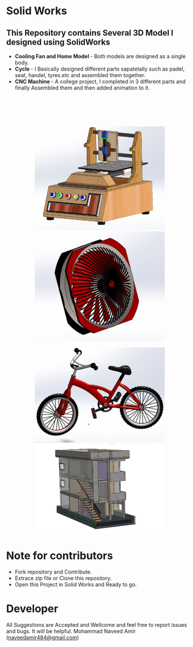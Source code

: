 # Solid Works
<h2>This Repository contains Several 3D Model I designed using SolidWorks</h2>

* <b>Cooling Fan and Home Model </b> - Both models are designed  as a single body. 
* <b>Cycle </b> - I Basically designed different parts sapatetally such as padel, seat, handel, tyres.etc and assembled them together.
* <b>CNC Machine </b> - A college project, I completed in 3 different parts and finally Assembled them and then added animation to it.

 <br>
 <br>
 
 <br>
 <br>
  <p align="center">
  <img src="images/cnc2.jpg" width="350" title="cnc">
  <img src="images/fan.jpg"  width="350" alt="accessibility text">
  </p>

<p align="center">
   <img src="images/cycle.jpg" width="350" title="cycle">
  <img src="images/home.jpg" width="350" title="cycle">
</p>

# Note for contributors

* Fork repository and Contribute.
* Extrace zip file or Clone this repository.
* Open this Project in Solid Works and Ready to go.

# Developer
All Suggestions are Accepted and Wellcome and feel free to report issues and bugs. It will be helpful.
Mohammad Naveed Amir
(naveedamir484@gmail.com)


